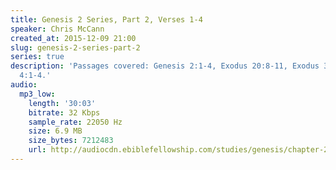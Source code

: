 ```yaml
---
title: Genesis 2 Series, Part 2, Verses 1-4
speaker: Chris McCann
created_at: 2015-12-09 21:00
slug: genesis-2-series-part-2
series: true
description: 'Passages covered: Genesis 2:1-4, Exodus 20:8-11, Exodus 31:14-17, Hebrews
  4:1-4.'
audio:
  mp3_low:
    length: '30:03'
    bitrate: 32 Kbps
    sample_rate: 22050 Hz
    size: 6.9 MB
    size_bytes: 7212483
    url: http://audiocdn.ebiblefellowship.com/studies/genesis/chapter-2/2015.12.09_McCann_-_Genesis_2_Series_Part_2.mp3
---
```

